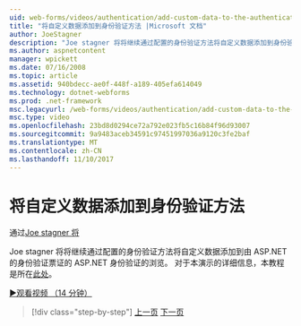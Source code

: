```yaml
---
uid: web-forms/videos/authentication/add-custom-data-to-the-authentication-method
title: "将自定义数据添加到身份验证方法 |Microsoft 文档"
author: JoeStagner
description: "Joe stagner 将将继续通过配置的身份验证方法将自定义数据添加到身份验证票证的 ASP.NET 身份验证的浏览..."
ms.author: aspnetcontent
manager: wpickett
ms.date: 07/16/2008
ms.topic: article
ms.assetid: 940bdecc-ae0f-448f-a189-405efa614049
ms.technology: dotnet-webforms
ms.prod: .net-framework
msc.legacyurl: /web-forms/videos/authentication/add-custom-data-to-the-authentication-method
msc.type: video
ms.openlocfilehash: 23bd8d0294ce72a792e023fb5c16b84f96d93007
ms.sourcegitcommit: 9a9483aceb34591c97451997036a9120c3fe2baf
ms.translationtype: MT
ms.contentlocale: zh-CN
ms.lasthandoff: 11/10/2017
---
```

<a name="add-custom-data-to-the-authentication-method"></a>将自定义数据添加到身份验证方法
====================
通过[Joe stagner 将](https://github.com/JoeStagner)

Joe stagner 将将继续通过配置的身份验证方法将自定义数据添加到由 ASP.NET 的身份验证票证的 ASP.NET 身份验证的浏览。 对于本演示的详细信息，本教程是所在[此处](../../overview/older-versions-security/introduction/forms-authentication-configuration-and-advanced-topics-vb.md)。

[&#9654;观看视频 （14 分钟）](https://channel9.msdn.com/Blogs/ASP-NET-Site-Videos/add-custom-data-to-the-authentication-method)

>[!div class="step-by-step"]
[上一页](forms-login-custom-key-configuration.md)
[下一页](use-custom-principal-objects.md)
